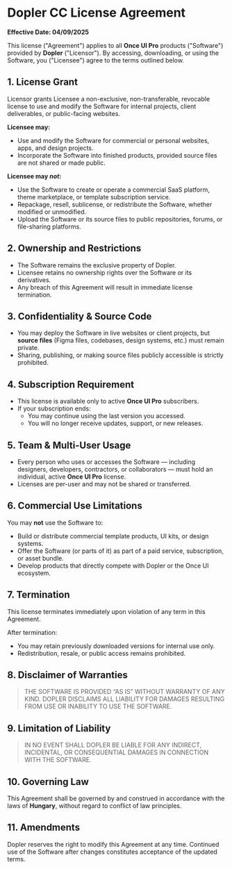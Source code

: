 # Dopler CC License Agreement

**Effective Date: 04/09/2025**

This license ("Agreement") applies to all **Once UI Pro** products ("Software") provided by **Dopler** ("Licensor"). By accessing, downloading, or using the Software, you ("Licensee") agree to the terms outlined below.

## 1. License Grant

Licensor grants Licensee a non-exclusive, non-transferable, revocable license to use and modify the Software for internal projects, client deliverables, or public-facing websites.

**Licensee may:**

- Use and modify the Software for commercial or personal websites, apps, and design projects.
- Incorporate the Software into finished products, provided source files are not shared or made public.

**Licensee may _not_:**

- Use the Software to create or operate a commercial SaaS platform, theme marketplace, or template subscription service.
- Repackage, resell, sublicense, or redistribute the Software, whether modified or unmodified.
- Upload the Software or its source files to public repositories, forums, or file-sharing platforms.

## 2. Ownership and Restrictions

- The Software remains the exclusive property of Dopler.
- Licensee retains no ownership rights over the Software or its derivatives.
- Any breach of this Agreement will result in immediate license termination.

## 3. Confidentiality & Source Code

- You may deploy the Software in live websites or client projects, but **source files** (Figma files, codebases, design systems, etc.) must remain private.
- Sharing, publishing, or making source files publicly accessible is strictly prohibited.

## 4. Subscription Requirement

- This license is available only to active **Once UI Pro** subscribers.
- If your subscription ends:
  - You may continue using the last version you accessed.
  - You will no longer receive updates, support, or new releases.

## 5. Team & Multi-User Usage

- Every person who uses or accesses the Software — including designers, developers, contractors, or collaborators — must hold an individual, active **Once UI Pro** license.
- Licenses are per-user and may not be shared or transferred.

## 6. Commercial Use Limitations

You may **not** use the Software to:

- Build or distribute commercial template products, UI kits, or design systems.
- Offer the Software (or parts of it) as part of a paid service, subscription, or asset bundle.
- Develop products that directly compete with Dopler or the Once UI ecosystem.

## 7. Termination

This license terminates immediately upon violation of any term in this Agreement.

After termination:

- You may retain previously downloaded versions for internal use only.
- Redistribution, resale, or public access remains prohibited.

## 8. Disclaimer of Warranties

> THE SOFTWARE IS PROVIDED “AS IS” WITHOUT WARRANTY OF ANY KIND. DOPLER DISCLAIMS ALL LIABILITY FOR DAMAGES RESULTING FROM USE OR INABILITY TO USE THE SOFTWARE.

## 9. Limitation of Liability

> IN NO EVENT SHALL DOPLER BE LIABLE FOR ANY INDIRECT, INCIDENTAL, OR CONSEQUENTIAL DAMAGES IN CONNECTION WITH THE SOFTWARE.

## 10. Governing Law

This Agreement shall be governed by and construed in accordance with the laws of **Hungary**, without regard to conflict of law principles.

## 11. Amendments

Dopler reserves the right to modify this Agreement at any time. Continued use of the Software after changes constitutes acceptance of the updated terms.
